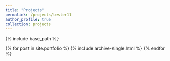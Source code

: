 ```yaml
---
title: "Projects"
permalink: /projects/tester11
author_profile: true
collection: projects 
---
```


{% include base_path %}


{% for post in site.portfolio %}
  {% include archive-single.html %}
{% endfor %}